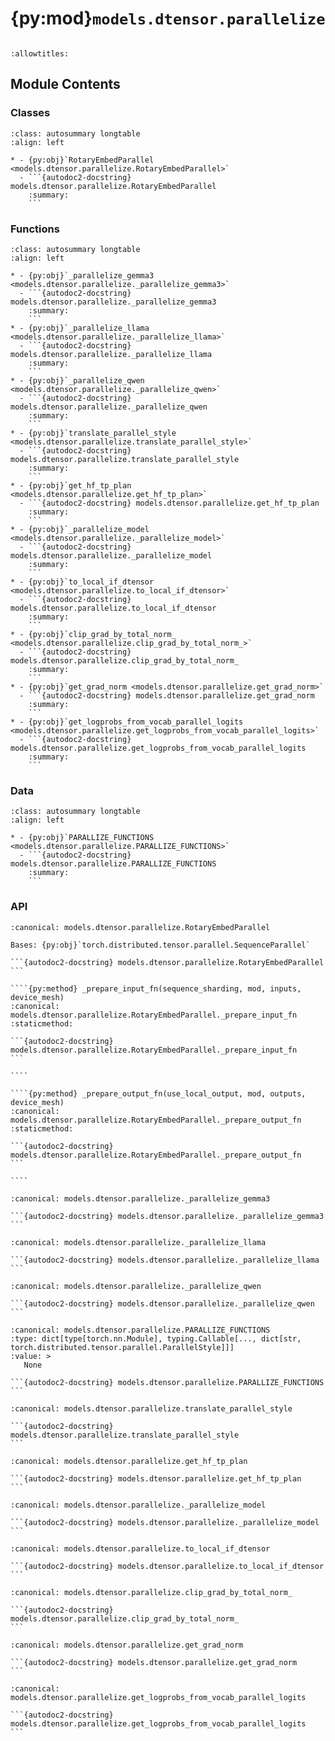 # {py:mod}`models.dtensor.parallelize`

```{py:module} models.dtensor.parallelize
```

```{autodoc2-docstring} models.dtensor.parallelize
:allowtitles:
```

## Module Contents

### Classes

````{list-table}
:class: autosummary longtable
:align: left

* - {py:obj}`RotaryEmbedParallel <models.dtensor.parallelize.RotaryEmbedParallel>`
  - ```{autodoc2-docstring} models.dtensor.parallelize.RotaryEmbedParallel
    :summary:
    ```
````

### Functions

````{list-table}
:class: autosummary longtable
:align: left

* - {py:obj}`_parallelize_gemma3 <models.dtensor.parallelize._parallelize_gemma3>`
  - ```{autodoc2-docstring} models.dtensor.parallelize._parallelize_gemma3
    :summary:
    ```
* - {py:obj}`_parallelize_llama <models.dtensor.parallelize._parallelize_llama>`
  - ```{autodoc2-docstring} models.dtensor.parallelize._parallelize_llama
    :summary:
    ```
* - {py:obj}`_parallelize_qwen <models.dtensor.parallelize._parallelize_qwen>`
  - ```{autodoc2-docstring} models.dtensor.parallelize._parallelize_qwen
    :summary:
    ```
* - {py:obj}`translate_parallel_style <models.dtensor.parallelize.translate_parallel_style>`
  - ```{autodoc2-docstring} models.dtensor.parallelize.translate_parallel_style
    :summary:
    ```
* - {py:obj}`get_hf_tp_plan <models.dtensor.parallelize.get_hf_tp_plan>`
  - ```{autodoc2-docstring} models.dtensor.parallelize.get_hf_tp_plan
    :summary:
    ```
* - {py:obj}`_parallelize_model <models.dtensor.parallelize._parallelize_model>`
  - ```{autodoc2-docstring} models.dtensor.parallelize._parallelize_model
    :summary:
    ```
* - {py:obj}`to_local_if_dtensor <models.dtensor.parallelize.to_local_if_dtensor>`
  - ```{autodoc2-docstring} models.dtensor.parallelize.to_local_if_dtensor
    :summary:
    ```
* - {py:obj}`clip_grad_by_total_norm_ <models.dtensor.parallelize.clip_grad_by_total_norm_>`
  - ```{autodoc2-docstring} models.dtensor.parallelize.clip_grad_by_total_norm_
    :summary:
    ```
* - {py:obj}`get_grad_norm <models.dtensor.parallelize.get_grad_norm>`
  - ```{autodoc2-docstring} models.dtensor.parallelize.get_grad_norm
    :summary:
    ```
* - {py:obj}`get_logprobs_from_vocab_parallel_logits <models.dtensor.parallelize.get_logprobs_from_vocab_parallel_logits>`
  - ```{autodoc2-docstring} models.dtensor.parallelize.get_logprobs_from_vocab_parallel_logits
    :summary:
    ```
````

### Data

````{list-table}
:class: autosummary longtable
:align: left

* - {py:obj}`PARALLIZE_FUNCTIONS <models.dtensor.parallelize.PARALLIZE_FUNCTIONS>`
  - ```{autodoc2-docstring} models.dtensor.parallelize.PARALLIZE_FUNCTIONS
    :summary:
    ```
````

### API

`````{py:class} RotaryEmbedParallel
:canonical: models.dtensor.parallelize.RotaryEmbedParallel

Bases: {py:obj}`torch.distributed.tensor.parallel.SequenceParallel`

```{autodoc2-docstring} models.dtensor.parallelize.RotaryEmbedParallel
```

````{py:method} _prepare_input_fn(sequence_sharding, mod, inputs, device_mesh)
:canonical: models.dtensor.parallelize.RotaryEmbedParallel._prepare_input_fn
:staticmethod:

```{autodoc2-docstring} models.dtensor.parallelize.RotaryEmbedParallel._prepare_input_fn
```

````

````{py:method} _prepare_output_fn(use_local_output, mod, outputs, device_mesh)
:canonical: models.dtensor.parallelize.RotaryEmbedParallel._prepare_output_fn
:staticmethod:

```{autodoc2-docstring} models.dtensor.parallelize.RotaryEmbedParallel._prepare_output_fn
```

````

`````

````{py:function} _parallelize_gemma3(model: typing.Union[transformers.models.gemma3.modeling_gemma3.Gemma3ForCausalLM, transformers.models.gemma3.modeling_gemma3.Gemma3ForConditionalGeneration], sequence_parallel: bool = False)
:canonical: models.dtensor.parallelize._parallelize_gemma3

```{autodoc2-docstring} models.dtensor.parallelize._parallelize_gemma3
```
````

````{py:function} _parallelize_llama(model: transformers.models.llama.modeling_llama.LlamaForCausalLM, sequence_parallel: bool = False)
:canonical: models.dtensor.parallelize._parallelize_llama

```{autodoc2-docstring} models.dtensor.parallelize._parallelize_llama
```
````

````{py:function} _parallelize_qwen(model: typing.Union[transformers.models.qwen2.modeling_qwen2.Qwen2ForCausalLM, transformers.models.qwen3.modeling_qwen3.Qwen3ForCausalLM], sequence_parallel: bool = False)
:canonical: models.dtensor.parallelize._parallelize_qwen

```{autodoc2-docstring} models.dtensor.parallelize._parallelize_qwen
```
````

````{py:data} PARALLIZE_FUNCTIONS
:canonical: models.dtensor.parallelize.PARALLIZE_FUNCTIONS
:type: dict[type[torch.nn.Module], typing.Callable[..., dict[str, torch.distributed.tensor.parallel.ParallelStyle]]]
:value: >
   None

```{autodoc2-docstring} models.dtensor.parallelize.PARALLIZE_FUNCTIONS
```

````

````{py:function} translate_parallel_style(style: str)
:canonical: models.dtensor.parallelize.translate_parallel_style

```{autodoc2-docstring} models.dtensor.parallelize.translate_parallel_style
```
````

````{py:function} get_hf_tp_plan(model)
:canonical: models.dtensor.parallelize.get_hf_tp_plan

```{autodoc2-docstring} models.dtensor.parallelize.get_hf_tp_plan
```
````

````{py:function} _parallelize_model(model: typing.Union[transformers.models.qwen2.modeling_qwen2.Qwen2ForCausalLM, transformers.models.llama.modeling_llama.LlamaForCausalLM, transformers.models.gemma3.modeling_gemma3.Gemma3ForCausalLM, transformers.models.gemma3.modeling_gemma3.Gemma3ForConditionalGeneration], dp_mesh: torch.distributed.device_mesh.DeviceMesh, tp_mesh: torch.distributed.device_mesh.DeviceMesh, param_dtype: torch.dtype, sequence_parallel: bool = False, activation_checkpointing: bool = False, cpu_offload: bool = False, custom_parallel_plan: typing.Optional[typing.Union[dict, str]] = None)
:canonical: models.dtensor.parallelize._parallelize_model

```{autodoc2-docstring} models.dtensor.parallelize._parallelize_model
```
````

````{py:function} to_local_if_dtensor(tensor: typing.Union[torch.Tensor, torch.distributed.tensor.DTensor]) -> torch.Tensor
:canonical: models.dtensor.parallelize.to_local_if_dtensor

```{autodoc2-docstring} models.dtensor.parallelize.to_local_if_dtensor
```
````

````{py:function} clip_grad_by_total_norm_(parameters: typing.Union[list[typing.Union[torch.Tensor, torch.distributed.tensor.DTensor]], typing.Union[torch.Tensor, torch.distributed.tensor.DTensor]], max_grad_norm: typing.Union[int, float], total_norm: float, dtype: torch.dtype = torch.float32)
:canonical: models.dtensor.parallelize.clip_grad_by_total_norm_

```{autodoc2-docstring} models.dtensor.parallelize.clip_grad_by_total_norm_
```
````

````{py:function} get_grad_norm(parameters: typing.Union[list[typing.Union[torch.Tensor, torch.distributed.tensor.DTensor]], typing.Union[torch.Tensor, torch.distributed.tensor.DTensor]], dp_cp_group: torch.distributed.ProcessGroup, tp_group: torch.distributed.ProcessGroup, norm_type: typing.Union[int, float] = 2, dtype: torch.dtype = torch.float32) -> float
:canonical: models.dtensor.parallelize.get_grad_norm

```{autodoc2-docstring} models.dtensor.parallelize.get_grad_norm
```
````

````{py:function} get_logprobs_from_vocab_parallel_logits(vocab_parallel_logits: torch.distributed.tensor.DTensor, input_ids: torch.Tensor)
:canonical: models.dtensor.parallelize.get_logprobs_from_vocab_parallel_logits

```{autodoc2-docstring} models.dtensor.parallelize.get_logprobs_from_vocab_parallel_logits
```
````
